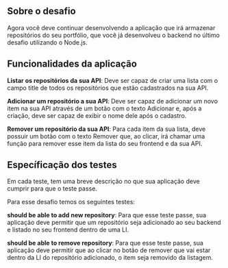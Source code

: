 ## Sobre o desafio
Agora você deve continuar desenvolvendo a aplicação que irá armazenar repositórios do seu portfólio, que você já desenvolveu o backend no último desafio utilizando o Node.js.

## Funcionalidades da aplicação

__Listar os repositórios da sua API__: Deve ser capaz de criar uma lista com o campo title de todos os repositórios que estão cadastrados na sua API.

__Adicionar um repositório a sua API__: Deve ser capaz de adicionar um novo item na sua API através de um botão com o texto Adicionar e, após a criação, deve ser capaz de exibir o nome dele após o cadastro.

__Remover um repositório da sua API__: Para cada item da sua lista, deve possuir um botão com o texto Remover que, ao clicar, irá chamar uma função para remover esse item da lista do seu frontend e da sua API.

## Específicação dos testes

Em cada teste, tem uma breve descrição no que sua aplicação deve cumprir para que o teste passe.

Para esse desafio temos os seguintes testes:

__should be able to add new repository__: Para que esse teste passe, sua aplicação deve permitir que um repositório seja adicionado ao seu backend e listado no seu frontend dentro de uma LI.

__should be able to remove repository__: Para que esse teste passe, sua aplicação deve permitir que ao clicar no botão de remover que vai estar dentro da LI do repositório adicionado, o item seja removido da listagem.

